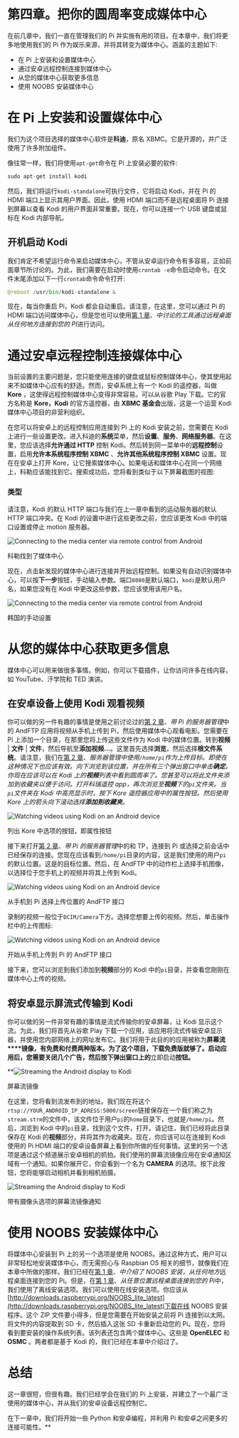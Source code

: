 # 第四章。把你的圆周率变成媒体中心

在前几章中，我们一直在管理我们的 Pi 并实施有用的项目。在本章中，我们将更多地使用我们的 Pi 作为娱乐来源，并将其转变为媒体中心。涵盖的主题如下:

*   在 Pi 上安装和设置媒体中心
*   通过安卓远程控制连接到媒体中心
*   从您的媒体中心获取更多信息
*   使用 NOOBS 安装媒体中心

# 在 Pi 上安装和设置媒体中心

我们为这个项目选择的媒体中心软件是**科迪**，原名 XBMC。它是开源的，并广泛使用了许多附加组件。

像往常一样，我们将使用`apt-get`命令在 Pi 上安装必要的软件:

```py
sudo apt-get install kodi

```

然后，我们将运行`kodi-standalone`可执行文件，它将启动 Kodi，并在 Pi 的 HDMI 端口上显示其用户界面。因此，使用 HDMI 端口而不是远程桌面将 Pi 连接到屏幕以查看 Kodi 的用户界面非常重要。现在，你可以连接一个 USB 键盘或鼠标在 Kodi 内部导航。

## 开机启动 Kodi

我们肯定不希望运行命令来启动媒体中心，不管从安卓运行命令有多容易，正如前面章节所讨论的。为此，我们需要在启动时使用`crontab -e`命令启动命令。在文件末尾添加以下一行`crontab`命令命令打开:

```py
@reboot /usr/bin/kodi-standalone &
```

现在，每当你重启 Pi，Kodi 都会自动重启。请注意，在这里，您可以通过 Pi 的 HDMI 端口访问媒体中心，但是您也可以使用[第 1 章](1.html#aid-DB7S1 "Chapter 1. Make a Remote Desktop Connection to Your Pi from Anywhere")、*中讨论的工具通过远程桌面从任何地方连接到您的 PI*进行访问。

# 通过安卓远程控制连接媒体中心

当前设置的主要问题是，您只能使用连接的键盘或鼠标控制媒体中心，使其使用起来不如媒体中心应有的舒适。然而，安卓系统上有一个 Kodi 的遥控器，叫做 **Kore** ，这使得远程控制媒体中心变得非常容易。可以从谷歌 Play 下载。它的官方名称是 **Kore，Kodi** 的官方遥控器，由 **XBMC 基金会**出版，这是一个运营 Kodi 媒体中心项目的非营利组织。

在您可以将安卓上的远程控制应用连接到 Pi 上的 Kodi 安装之前，您需要在 Kodi 上进行一些设置更改。进入科迪的**系统**菜单，然后**设置**、**服务**、**网络服务器**。在这里，您应该选择**允许通过 HTTP** 控制 Kodi。然后转到同一菜单中的**远程控制**设置，启用**允许本系统程序控制 XBMC** 、**允许其他系统程序控制 XBMC** 设置。现在在安卓上打开 Kore，让它搜索媒体中心。如果电话和媒体中心在同一个网络上，科勒应该能找到它。搜索成功后，您将看到类似于以下屏幕截图的视图:

### 类型

请注意，Kodi 的默认 HTTP 端口与我们在上一章中看到的运动服务器的默认 HTTP 端口冲突。在 Kodi 的设置中进行这些更改之前，您应该更改 Kodi 中的端口设置或停止 motion 服务器。

![Connecting to the media center via remote control from Android](img/image00124.jpeg)

科勒找到了媒体中心

现在，点击新发现的媒体中心进行连接并开始远程控制。如果没有自动识别媒体中心，可以按**下一步**按钮，手动输入参数。端口`8080`是默认端口，`kodi`是默认用户名，如果您没有在 Kodi 中更改这些参数，您应该使用该用户名。

![Connecting to the media center via remote control from Android](img/image00125.jpeg)

韩国的手动设置

# 从您的媒体中心获取更多信息

媒体中心可以用来做很多事情。例如，你可以下载插件，让你访问许多在线内容，如 YouTube、汗学院和 TED 演讲。

## 在安卓设备上使用 Kodi 观看视频

你可以做的另一件有趣的事情是使用之前讨论过的[第 2 章](2.html#aid-K0RQ1 "Chapter 2. Server Management with Pi")、*带 Pi 的服务器管理*中的 AndFTP 应用将视频从手机上传到 Pi，然后使用媒体中心观看电影。您需要在 Pi 上添加一个目录，在那里您将上传这些文件作为 Kodi 中的媒体位置。转到**视频** | **文件** | **文件**，然后导航至**添加视频...**。这里首先选择**浏览**，然后选择**根文件系统**。请注意，我们在[第 2 章](2.html#aid-K0RQ1 "Chapter 2. Server Management with Pi")、*服务器管理中使用`/home/pi`作为上传目标。即使在这种情况下也应该有效。向下浏览到该位置，并在所有三个弹出窗口中单击**确定**。你现在应该可以在 Kodi 上的**视频**列表中看到圆周率了。您甚至可以将此文件夹添加到收藏夹以便于访问。打开科瑞遥控 app，再次浏览至**视频**下的`pi`文件夹。当`pi`文件夹在 Kodi 中高亮显示时，按下 Kore 遥控器应用中的属性按钮。然后使用 Kore 上的箭头向下滚动选择**添加到收藏夹**。*

![Watching videos using Kodi on an Android device](img/image00126.jpeg)

列出 Kore 中选项的按钮，即属性按钮

接下来打开[第 2 章](2.html#aid-K0RQ1 "Chapter 2. Server Management with Pi")、*带 Pi 的服务器管理*中的和 TP，连接到 Pi 或选择之前会话中已经保存的连接。您现在应该看到`/home/pi`目录的内容，这是我们使用的用户`pi`的默认位置。这是的目标位置。然后，在 AndFTP 中的动作栏上选择手机图像，以选择位于您手机上的视频并将其上传到 Kodi。

![Watching videos using Kodi on an Android device](img/image00127.jpeg)

从手机到 Pi 选择上传位置的 AndFTP 接口

录制的视频一般位于`DCIM/Camera`下方。选择您想要上传的视频。然后，单击操作栏中的上传图标:

![Watching videos using Kodi on an Android device](img/image00128.jpeg)

开始从手机上传到 Pi 的 AndFTP 接口

接下来，您可以浏览到我们添加到**视频**部分的 Kodi 中的`pi`目录，并查看您刚刚在媒体中心上传的视频。

## 将安卓显示屏流式传输到 Kodi

你可以做的另一件非常有趣的事情是流式传输你的安卓屏幕，让 Kodi 显示这个流。为此，我们将首先从谷歌 Play 下载一个应用，该应用将流式传输安卓显示器，并使用您内部网络上的网址发布它。我们将用于此目的的应用被称为**屏幕流****镜像，有免费和付费两种版本。为了这个项目，下载免费版就够了。启动应用后，您需要关闭几个广告，然后按下弹出窗口上的**立即启动**按钮。**

 **![Streaming the Android display to Kodi](img/image00129.jpeg)

屏幕流镜像

在这里，您将看到流发布到的地址。我们现在将这个`rtsp://YOUR_ANDROID_IP_ADRESS:5000/screen`链接保存在一个我们称之为`stream.strm`的文件中，该文件位于用户`pi`的`home`目录下，也就是`/home/pi`。然后，浏览到 Kodi 中的`pi`目录，找到这个文件，打开。请记住，我们已经将此目录保存在 Kodi 的**视频**部分，并将其作为收藏夹。现在，你应该可以在连接到 Kodi 使用的 Pi HDMI 端口的安卓设备屏幕上看到你所做的任何事情。这里的另一个选项是通过这个频道展示安卓相机的抓拍。我们使用的屏幕流镜像应用在安卓通知区域有一个通知。如果你展开它，你会看到一个名为 **CAMERA** 的选项。按下此按钮，您将能够启动相机并看到相机拍摄。

![Streaming the Android display to Kodi](img/image00130.jpeg)

带有摄像头选项的屏幕流镜像通知

# 使用 NOOBS 安装媒体中心

将媒体中心安装到 Pi 上的另一个选项是使用 NOOBS。通过这种方式，用户可以非常轻松地安装媒体中心，而无需担心与 Raspbian OS 相关的细节，就像我们在本章中所做的那样。我们已经在[第 1 章](1.html#aid-DB7S1 "Chapter 1. Make a Remote Desktop Connection to Your Pi from Anywhere")、*中介绍了 NOOBS 安装，从任何地方*远程桌面连接到您的 Pi。但是，在[第 1 章](1.html#aid-DB7S1 "Chapter 1. Make a Remote Desktop Connection to Your Pi from Anywhere")、*从任意位置远程桌面连接到您的 Pi*中，我们使用了离线安装选项。我们可以使用在线安装选项。你应该从[http://downloads.raspberrypi.org/NOOBS_lite_latest](http://downloads.raspberrypi.org/NOOBS_lite_latest)下载在线 NOOBS 安装程序。这个 ZIP 文件要小得多，但是您需要在开始安装之前将 Pi 连接到以太网。将文件的内容提取到 SD 卡，然后插入这张 SD 卡重新启动您的 Pi。现在，您将看到要安装的操作系统列表。该列表还包含两个媒体中心。这些是 **OpenELEC** 和 **OSMC** 。两者都是基于 Kodi 的，我们已经在本章中介绍过了。

# 总结

这一章很短，但很有趣。我们已经学会在我们的 Pi 上安装，并建立了一个最广泛使用的媒体中心，并从我们的安卓设备远程控制它。

在下一章中，我们将开始一些 Python 和安卓编程，并利用 Pi 和安卓之间更多的连接可能性。**